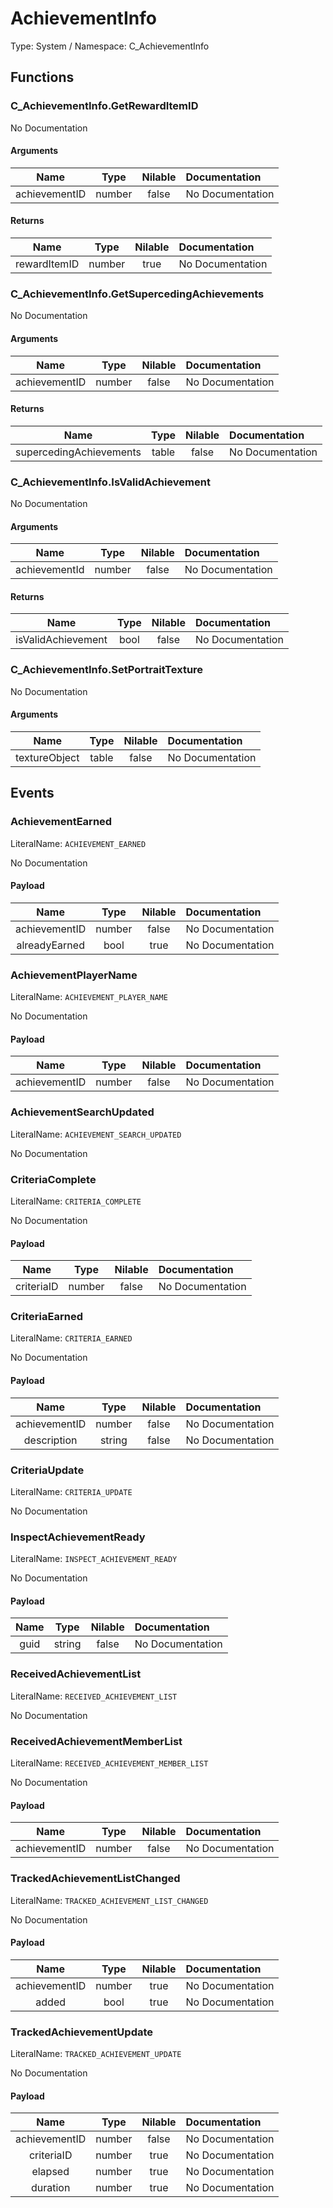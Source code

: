 # AchievementInfo

Type: System / Namespace: C_AchievementInfo

## Functions

### C_AchievementInfo.GetRewardItemID

No Documentation

#### Arguments
|Name|Type|Nilable|Documentation|
|:---:|:---:|:---:|:---|
|achievementID|number|false|No Documentation|
#### Returns
|Name|Type|Nilable|Documentation|
|:---:|:---:|:---:|:---|
|rewardItemID|number|true|No Documentation|
### C_AchievementInfo.GetSupercedingAchievements

No Documentation

#### Arguments
|Name|Type|Nilable|Documentation|
|:---:|:---:|:---:|:---|
|achievementID|number|false|No Documentation|
#### Returns
|Name|Type|Nilable|Documentation|
|:---:|:---:|:---:|:---|
|supercedingAchievements|table|false|No Documentation|
### C_AchievementInfo.IsValidAchievement

No Documentation

#### Arguments
|Name|Type|Nilable|Documentation|
|:---:|:---:|:---:|:---|
|achievementId|number|false|No Documentation|
#### Returns
|Name|Type|Nilable|Documentation|
|:---:|:---:|:---:|:---|
|isValidAchievement|bool|false|No Documentation|
### C_AchievementInfo.SetPortraitTexture

No Documentation

#### Arguments
|Name|Type|Nilable|Documentation|
|:---:|:---:|:---:|:---|
|textureObject|table|false|No Documentation|
## Events

### AchievementEarned
LiteralName: `ACHIEVEMENT_EARNED`

No Documentation

#### Payload
|Name|Type|Nilable|Documentation|
|:---:|:---:|:---:|:---|
|achievementID|number|false|No Documentation|
|alreadyEarned|bool|true|No Documentation|
### AchievementPlayerName
LiteralName: `ACHIEVEMENT_PLAYER_NAME`

No Documentation

#### Payload
|Name|Type|Nilable|Documentation|
|:---:|:---:|:---:|:---|
|achievementID|number|false|No Documentation|
### AchievementSearchUpdated
LiteralName: `ACHIEVEMENT_SEARCH_UPDATED`

No Documentation

### CriteriaComplete
LiteralName: `CRITERIA_COMPLETE`

No Documentation

#### Payload
|Name|Type|Nilable|Documentation|
|:---:|:---:|:---:|:---|
|criteriaID|number|false|No Documentation|
### CriteriaEarned
LiteralName: `CRITERIA_EARNED`

No Documentation

#### Payload
|Name|Type|Nilable|Documentation|
|:---:|:---:|:---:|:---|
|achievementID|number|false|No Documentation|
|description|string|false|No Documentation|
### CriteriaUpdate
LiteralName: `CRITERIA_UPDATE`

No Documentation

### InspectAchievementReady
LiteralName: `INSPECT_ACHIEVEMENT_READY`

No Documentation

#### Payload
|Name|Type|Nilable|Documentation|
|:---:|:---:|:---:|:---|
|guid|string|false|No Documentation|
### ReceivedAchievementList
LiteralName: `RECEIVED_ACHIEVEMENT_LIST`

No Documentation

### ReceivedAchievementMemberList
LiteralName: `RECEIVED_ACHIEVEMENT_MEMBER_LIST`

No Documentation

#### Payload
|Name|Type|Nilable|Documentation|
|:---:|:---:|:---:|:---|
|achievementID|number|false|No Documentation|
### TrackedAchievementListChanged
LiteralName: `TRACKED_ACHIEVEMENT_LIST_CHANGED`

No Documentation

#### Payload
|Name|Type|Nilable|Documentation|
|:---:|:---:|:---:|:---|
|achievementID|number|true|No Documentation|
|added|bool|true|No Documentation|
### TrackedAchievementUpdate
LiteralName: `TRACKED_ACHIEVEMENT_UPDATE`

No Documentation

#### Payload
|Name|Type|Nilable|Documentation|
|:---:|:---:|:---:|:---|
|achievementID|number|false|No Documentation|
|criteriaID|number|true|No Documentation|
|elapsed|number|true|No Documentation|
|duration|number|true|No Documentation|